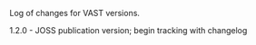 Log of changes for VAST versions.



1.2.0 - JOSS publication version; begin tracking with changelog